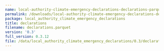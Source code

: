 ```yaml
---
name: local-authority-climate-emergency-declarations-declarations-parquet
permalink: /downloads/local-authority-climate-emergency-declarations-declarations-parquet/0_3
package: local_authority_climate_emergency_declarations
title: declarations
filename: declarations.parquet
version: '0.3'
full_version: 0.3.12
file: /data/local_authority_climate_emergency_declarations/0.3/declarations.parquet
---
```

